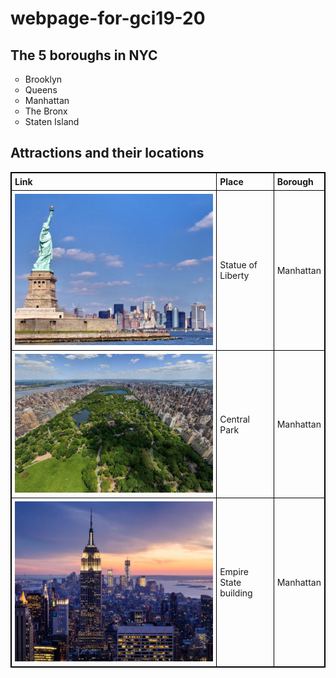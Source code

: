 # webpage-for-gci19-20
<html  lang="en">
    <head>
        <title>
             <p id= "Title" >The City that Never Sleeps</p> 
        </title>
        <meta charset="utf-8"/>
        <meta name="description" content="Inormative guide to New York City">
        <meta name="viewport" content="width=device-width, initial-scale=1.0">
        <meta http-equiv="content-type" content="text/html; charset-utf-8">
        <link rel="shortcut icon" href="favicon.ico" type="image/x-icon" type 
      
 <link type = "text/css" type="text/css" href="https://github.com/sarawashere/webpage-for-gci19-20/edit/master/css">
 <link href="https://fonts.googleapis.com/css?family=Allerta+Stencil&display=swap" rel="stylesheet">
 
<style>
        table, th, td {
        border: 1px solid black;
        border-collapse: collapse;
            }
        th, td {
        padding: 5px;
        }
    th {
    text-align: left;
    }
        </style>
</head>
 
 
 <body>
 <h2> The 5 boroughs in NYC</h2>
<ul style="list-style-type:circle;">
  <li>Brooklyn</li>
  <li>Queens</li>
  <li>Manhattan</li>
  <li>The Bronx</li>
  <li>Staten Island</li>
</ul>  
      
      
<h2> Attractions and their locations</h2>
<table style="width:100%">
  <tr>
    <th>Link</th>
    <th>Place</th> 
    <th>Borough</th>
  </tr>
  <tr>
    <td>
 <a href = "https://www.nps.gov/stli/index.htm" target="_blank">
      <img src = "Screen Shot 2019-12-30 at 1.59.48 PM.png">
      </a>  
   </td>
    <td>Statue of Liberty</td>
    <td>Manhattan</td>
  </tr>
  
  
  <tr>
    <td>
 <a href = "https://www.centralparknyc.org" target="_blank">
      <img src = "Screen Shot 2019-12-30 at 2.17.51 PM.png" >
      </a>
</td>
    <td>Central Park</td>
    <td>Manhattan</td>
  </tr>
  
  
  <tr>
    <td>
      
  <a href = "https://www.esbnyc.com" target="_blank">
      <img src = "Screen Shot 2019-12-30 at 2.23.03 PM.png">
    </a>
      
  </td>
    <td>Empire State building </td>
    <td>Manhattan</td>
  </tr>
</table>

</body>
</html>


